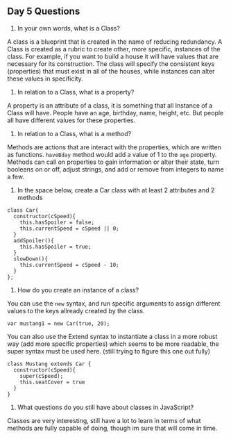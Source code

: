 ## Day 5 Questions

1. In your own words, what is a Class?

A class is a blueprint that is created in the name of reducing redundancy. A Class is created as a rubric to create other, more specific, instances of the class. For example, if you want to build a house it will have values that are necessary for its construction. The class will specify the consistent keys (properties) that must exist in all of the houses, while instances can alter these values in specificity.

1. In relation to a Class, what is a property?

A property is an attribute of a class, it is something that all Instance of a Class will have. People have an age, birthday, name, height, etc. But people all have different values for these properties.

1. In relation to a Class, what is a method?

Methods are actions that are interact with the properties, which are written as functions. `haveBday` method would add a value of 1 to the `age` property. Methods can call on properties to gain information or alter their state, turn booleans on or off, adjust strings, and add or remove from integers to name a few.

1. In the space below, create a Car class with at least 2 attributes and 2 methods

```
class Car{
  constructor(cSpeed){
    this.hasSpoiler = false;
    this.currentSpeed = cSpeed || 0;
  }
  addSpoiler(){
    this.hasSpoiler = true;
  }
  slowDown(){
    this.currentSpeed = cSpeed - 10;
  }
};
```

1. How do you create an instance of a class?

You can use the `new` syntax, and run specific arguments to assign different values to the keys allready created by the class.

```
var mustang1 = new Car(true, 20);
```

You can also use the Extend syntax to instantiate a class in a more robust way (add more specific properties) which seems to be more readable, the super syntax must be used here. (still trying to figure this one out fully)

```
class Mustang extends Car {
  constructor(cSpeed){
    super(cSpeed);
    this.seatCover = true
  }
}
```

1. What questions do you still have about classes in JavaScript?

Classes are very interesting, still have a lot to learn in terms of what methods are fully capable of doing, though im sure that will come in time.
